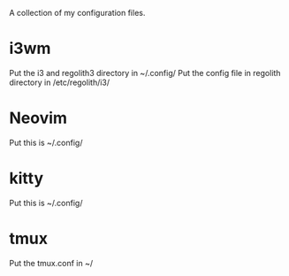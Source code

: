 A collection of my configuration files.

# i3wm
Put the i3 and regolith3 directory in ~/.config/
Put the config file in regolith directory in /etc/regolith/i3/

# Neovim
Put this is ~/.config/

# kitty
Put this is ~/.config/

# tmux
Put the tmux.conf in ~/
